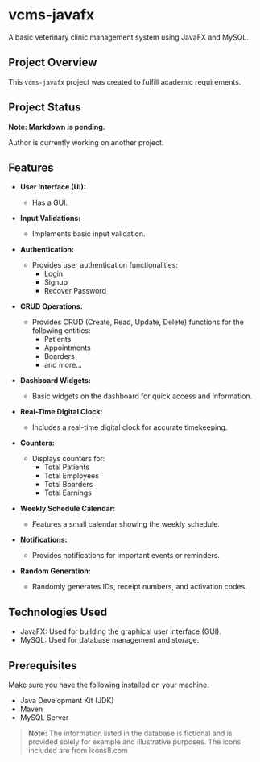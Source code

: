 # vcms-javafx

A basic veterinary clinic management system using JavaFX and MySQL.

## Project Overview

This `vcms-javafx` project was created to fulfill academic requirements.

## Project Status

**Note: Markdown is pending.**

Author is currently working on another project.

## Features

- **User Interface (UI):**
  - Has a GUI.

- **Input Validations:**
  - Implements basic input validation.

- **Authentication:**
  - Provides user authentication functionalities:
    - Login
    - Signup
    - Recover Password

- **CRUD Operations:**
  - Provides CRUD (Create, Read, Update, Delete) functions for the following entities:
    - Patients
    - Appointments
    - Boarders
    - and more...

- **Dashboard Widgets:**
  - Basic widgets on the dashboard for quick access and information.

- **Real-Time Digital Clock:**
  - Includes a real-time digital clock for accurate timekeeping.

- **Counters:**
  - Displays counters for:
    - Total Patients
    - Total Employees
    - Total Boarders
    - Total Earnings

- **Weekly Schedule Calendar:**
  - Features a small calendar showing the weekly schedule.

- **Notifications:**
  - Provides notifications for important events or reminders.

- **Random Generation:**
  - Randomly generates IDs, receipt numbers, and activation codes.

## Technologies Used

- JavaFX: Used for building the graphical user interface (GUI).
- MySQL: Used for database management and storage.

## Prerequisites

Make sure you have the following installed on your machine:

- Java Development Kit (JDK)
- Maven
- MySQL Server

> **Note:** The information listed in the database is fictional and is provided solely for example and illustrative purposes.
> The icons included are from Icons8.com


